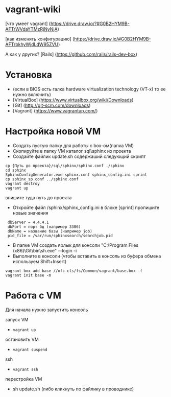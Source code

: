 # vagrant-wiki

[что умеет vagrant] (https://drive.draw.io/?#G0B2HYM9B-AFTrWVdaYTMzRjNyNjA)

[как изменять конфигурацию] (https://drive.draw.io/#G0B2HYM9B-AFTrbkhyWjdLdW95ZVU)

А как у других? [Rails] (https://github.com/rails/rails-dev-box)


# Установка
- (если в BIOS есть галка hardware virtualization technology (VT-x) то ее нужно включить)
- [VirtualBox] (https://www.virtualbox.org/wiki/Downloads)
- [Git] (http://git-scm.com/downloads)
- [Vagrant] (https://www.vagrantup.com/)

# Настройка новой VM
- Создать пустую папку для работы с box-ом(папка VM)
- Скопируйте в папку VM каталог sql\sphinx из проекта
- Создайте файлик update.sh содержаший следующий скрипт
```
cp {Путь до проекта}/sql/sphinx/sphinx.conf ./sphinx
cd sphinx 
SphinxConfigGenerator.exe sphinx.conf sphinx_config.ini sprint
cp sphinx_sp.conf ../sphinx.conf
vagrant destroy
vagrant up
```
  впишите туда путь до проекта
- Откройте файл /sphinx/sphinx_config.ini в блоке [sprint] пропишите новые значения
```
 dbServer = 4.4.4.1
 dbPort = порт бд (например 3306)
 dbName = название базы (например job)
 pid_file = /var/run/sphinxsearch/searchjob.pid
```

- В папке VM создать ярлык для консоли "C:\Program Files (x86)\Git\bin\sh.exe" --login -i
- Выполните в консоли (чтобы вставить в консоль из буфера обмена используем Shift+Insert)
``` 
vagrant box add base //ofc-cls/fs/Common/vagrant/base.box -f
vagrant init base -m
```

# Работа с VM
Для начала нужно запустить консоль

запуск VM
- `vagrant up`

остановить VM
- `vagrant suspend`

ssh
 - `vagrant ssh`
 
перестройка VM
- sh update.sh (либо кликнуть по файлику в проводнике)
 


